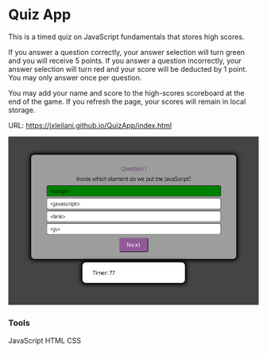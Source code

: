 # Quiz App

This is a timed quiz on JavaScript fundamentals that stores high scores.

If you answer a question correctly, your answer selection will turn green and you will receive 5 points. If you answer a question incorrectly, your answer selection will turn red and your score will be deducted by 1 point. You may only answer once per question.

You may add your name and score to the high-scores scoreboard at the end of the game. If you refresh the page, your scores will remain in local storage.

URL: https://jxleilani.github.io/QuizApp/index.html

![Screenshot of QuizApp](./Assets/QuizApp.png)

### Tools

JavaScript
HTML
CSS
